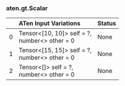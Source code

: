 ### aten.gt.Scalar
|    | ATen Input Variations                            | Status   |
|---:|:-------------------------------------------------|:---------|
|  0 | Tensor<[10, 10]> self = ?,<br>number<> other = 0 | None     |
|  1 | Tensor<[15, 15]> self = ?,<br>number<> other = 0 | None     |
|  2 | Tensor<[]> self = ?,<br>number<> other = 0       | None     |

